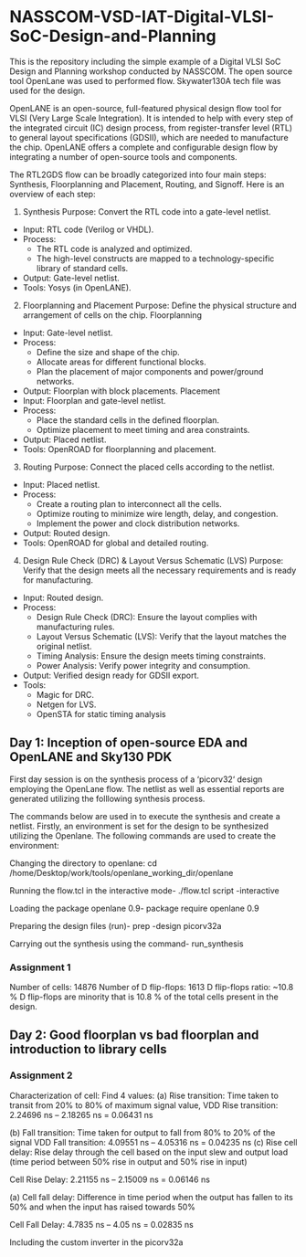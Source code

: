 # NASSCOM-VSD-IAT-Digital-VLSI-SoC-Design-and-Planning
This is the repository including the simple example of a Digital VLSI SoC Design and Planning workshop conducted by NASSCOM. The open source tool OpenLane was used to performed flow. Skywater130A tech file was used for the design.

OpenLANE  is an open-source, full-featured physical design flow tool for VLSI (Very Large Scale Integration). It is intended to help with every step of the integrated circuit (IC) design process, from register-transfer level (RTL) to general layout specifications (GDSII), which are needed to manufacture the chip. OpenLANE offers a complete and configurable design flow by integrating a number of open-source tools and components. 

The RTL2GDS flow can be broadly categorized into four main steps: Synthesis, Floorplanning and Placement, Routing, and Signoff. Here is an overview of each step:
1. Synthesis
Purpose: Convert the RTL code into a gate-level netlist.
* Input: RTL code (Verilog or VHDL).
* Process:
    * The RTL code is analyzed and optimized.
    * The high-level constructs are mapped to a technology-specific library of standard cells.
* Output: Gate-level netlist.
* Tools: Yosys (in OpenLANE).
2. Floorplanning and Placement
Purpose: Define the physical structure and arrangement of cells on the chip.
Floorplanning
* Input: Gate-level netlist.
* Process:
    * Define the size and shape of the chip.
    * Allocate areas for different functional blocks.
    * Plan the placement of major components and power/ground networks.
* Output: Floorplan with block placements.
Placement
* Input: Floorplan and gate-level netlist.
* Process:
    * Place the standard cells in the defined floorplan.
    * Optimize placement to meet timing and area constraints.
* Output: Placed netlist.
* Tools: OpenROAD for floorplanning and placement.
3. Routing
Purpose: Connect the placed cells according to the netlist.
* Input: Placed netlist.
* Process:
    * Create a routing plan to interconnect all the cells.
    * Optimize routing to minimize wire length, delay, and congestion.
    * Implement the power and clock distribution networks.
* Output: Routed design.
* Tools: OpenROAD for global and detailed routing.
4. Design Rule Check (DRC) & Layout Versus Schematic (LVS)
Purpose: Verify that the design meets all the necessary requirements and is ready for manufacturing.
* Input: Routed design.
* Process:
    * Design Rule Check (DRC): Ensure the layout complies with manufacturing rules.
    * Layout Versus Schematic (LVS): Verify that the layout matches the original netlist.
    * Timing Analysis: Ensure the design meets timing constraints.
    * Power Analysis: Verify power integrity and consumption.
* Output: Verified design ready for GDSII export.
* Tools:
    * Magic for DRC.
    * Netgen for LVS.
    * OpenSTA for static timing analysis


## Day 1: Inception of open-source EDA and OpenLANE and Sky130 PDK

First day session is on the synthesis process of a ‘picorv32‘  design employing the OpenLane flow. The netlist as well as essential reports are generated utilizing the folllowing synthesis process.

The commands below are used in to execute the synthesis and create a netlist.
Firstly, an environment is set for the design to be synthesized utilizing the Openlane. The following commands are used to create the environment:

Changing the directory to openlane:
cd /home/Desktop/work/tools/openlane_working_dir/openlane

Running the flow.tcl in the interactive mode-
 ./flow.tcl script -interactive

Loading the package openlane 0.9-
package require openlane 0.9

Preparing the design files (run)-
prep -design picorv32a

Carrying out the synthesis using the command-
run_synthesis

### Assignment 1

Number of cells: 14876
Number of D flip-flops: 1613
D flip-flops ratio: ~10.8 %
D flip-flops are minority that is 10.8 % of the total cells present in the design.

## Day 2: Good floorplan vs bad floorplan and introduction to library cells






### Assignment 2

Characterization of cell:
Find 4 values:
(a)	Rise transition: Time taken to transit from 20% to 80% of maximum signal value, VDD
Rise transition: 2.24696 ns – 2.18265 ns = 0.06431 ns

(b)	Fall transition: Time taken for output to fall from 80% to 20% of the signal VDD
Fall transition: 4.09551 ns – 4.05316 ns = 0.04235 ns
(c)	Rise cell delay: Rise delay through the cell based on the input slew and output load (time period between 50% rise in output and 50% rise in input)












Cell Rise Delay: 2.21155 ns – 2.15009 ns = 0.06146 ns


(a)	Cell fall delay: Difference in time period when the output has fallen to its 50% and when the input has raised towards 50%











Cell Fall Delay: 4.7835 ns – 4.05 ns = 0.02835 ns

Including the custom inverter in the picorv32a


